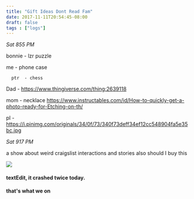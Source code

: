```yaml
---
title: "Gift Ideas Dont Read Fam"
date: 2017-11-11T20:54:45-08:00
draft: false
tags : ["logs"]
---
```


*Sat 855 PM*

bonnie - lzr puzzle

me        - phone case

      ptr  - chess

Dad - https://www.thingiverse.com/thing:2639118

mom - necklace https://www.instructables.com/id/How-to-quickly-get-a-photo-ready-for-Etching-on-th/


pl - https://i.pinimg.com/originals/34/0f/73/340f73deff34ef12cc548904fa5e35bc.jpg

*Sat 917 PM*

a show about weird craigslist interactions and stories
also should I buy this

<img src="/images/newblog.png"/>


#### textEdit, it crashed twice today.
#### that's what we on
